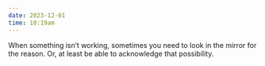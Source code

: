 ```yaml
---
date: 2023-12-01
time: 10:19am
---
```

When something isn’t working, sometimes you need to look in the mirror for the reason. Or, at least be able to acknowledge that possibility.